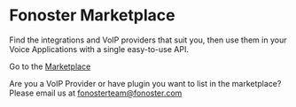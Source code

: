 # Fonoster Marketplace

Find the integrations and VoIP providers that suit you, then use them in your Voice Applications with a single easy-to-use API.

Go to the [Marketplace](https://marketplace.fonoster.com)

Are you a VoIP Provider or have plugin you want to list in the marketplace? Please email us at [fonosterteam@fonoster.com](mailto:fonosterteam@fonoster.com)
